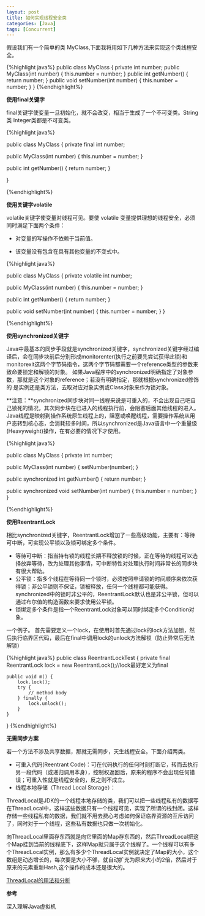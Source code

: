 ```yaml
---
layout: post
title: 如何实现线程安全类
categories: [Java]
tags: [Concurrent]
---
```



假设我们有一个简单的类 MyClass,下面我将用如下几种方法来实现这个类线程安全。

{%highlight java%}
public class MyClass {
   private int number;
   public MyClass(int number) {
        this.number = number;
    }
    public int getNumber() {
        return number;
    }
    public void setNumber(int number) {
        this.number = number;
    }
}
{%endhighlight%}

**使用final关键字**

final关键字使变量一旦初始化，就不会改变，相当于生成了一个不可变类。String类 Integer类都是不可变类。

{%highlight java%}

public class MyClass {
   private final int number;

   public MyClass(int number) {
    this.number = number;
   }

   public int getNumber() {
    return number;
   }

}

{%endhighlight%}

**使用关键字volatile**

volatile关键字使变量对线程可见。要使 volatile 变量提供理想的线程安全，必须同时满足下面两个条件：

- 对变量的写操作不依赖于当前值。

- 该变量没有包含在具有其他变量的不变式中。

{%highlight java%}

public class MyClass {
   private volatile int number;

   public MyClass(int number) {
    this.number = number;
   }

   public int getNumber() {
       return number;
   }

   public void setNumber(int number) {
       this.number = number;
   }
}

{%endhighlight%}

**使用synchronized关键字**

Java中最基本的同步手段就是synchronized关键字，synchronized关键字经过编译后，会在同步块前后分别形成monitorenter(执行之前要先尝试获得此锁)和monitorexit这两个字节码指令，这两个字节码都需要一个reference类型的参数来致命要锁定和解锁的对象。
如果Java程序中的synchronized明确指定了对象参数，那就是这个对象的reference；若没有明确指定，那就根据synchronized修饰的
是实例还是类方法，去取对应对象实例或Class对象来作为锁对象。

**注意：**synchronized同步块对同一线程来说是可重入的，不会出现自己吧自己锁死的情况，其次同步块在已进入的线程执行前，会阻塞后面其他线程的进入。Java线程是映射到操作系统原生线程上的，阻塞或唤醒线程，需要操作系统从用户态转到核心态，会消耗较多时间，所以synchronized是Java语言中一个重量级(Heavyweight)操作，在有必要的情况下才使用。

{%highlight java%}

public class MyClass {
   private int number;

   public MyClass(int number) {
       setNumber(number);
   }

   public synchronized int getNumber() {
       return number;
   }

   public synchronized void setNumber(int number) {
       this.number = number;
   }
}

{%endhighlight%}

**使用ReentrantLock**

相比synchronized关键字，ReentrantLock增加了一些高级功能，主要有：等待可中断，可实现公平锁以及锁可绑定多个条件。

- 等待可中断：指当持有锁的线程长期不释放锁的时候，正在等待的线程可以选择放弃等待，改为处理其他事情，可中断特性对处理执行时间非常长的同步块有很大帮助。
- 公平锁：指多个线程在等待同一个锁时，必须按照申请锁的时间顺序来依次获得锁；非公平锁则不保证，锁被释放，任何一个线程都可能获得。synchronized中的锁时非公平的，ReentrantLock默认也是非公平锁，但可以通过布尔值的构造函数来要求使用公平锁。
- 锁绑定多个条件是指一个ReentrantLock对象可以同时绑定多个Condition对象。

一个例子。
首先需要定义一个lock，在使用时首先通过lock的lock方法加锁，然后执行临界区代码，最后在final中调用lock的unlock方法解锁（防止异常后无法解锁）

{%highlight java%}
public class ReentrantLockTest {
	private final ReentrantLock lock = new ReentrantLock();//lock最好定义为final

	public void m() {
		lock.lock();
		try {
			// method body
		} finally {
			lock.unlock();
		}
	}
}
{%endhighlight%}


**无需同步方案**

若一个方法不涉及共享数据，那就无需同步，天生线程安全。下面介绍两类。

- 可重入代码(Reentrant Code)：可在代码执行的任何时刻打断它，转而去执行另一段代码（或递归调用本身），控制权返回后，原来的程序不会出现任何错误；可重入性就是线程安全的，反之则不成立。
- 线程本地存储（Thread Local Storage）：

ThreadLocal是JDK的一个线程本地存储的类，我们可以把一些线程私有的数据写在ThreadLocal中，这样这些数据只有一个线程可见，实现了所谓的栈封闭。这样存储一些线程私有的数据，我们就不用去费心考虑如何保证临界资源的互斥访问了，同时对于一个线程，这些私有数据也只做一次初始化。 

向ThreadLocal里面存东西就是向它里面的Map存东西的，然后ThreadLocal把这个Map挂到当前的线程底下，这样Map就只属于这个线程了。一个线程可以有多个ThreadLocal实例，那么有多少个ThreadLocal实例就决定了Map的大小，这个数组是动态增长的，每次要是大小不够，就自动扩充为原来大小的2倍，然后对于原来的元素重新Hash,这个操作的成本还是很大的。 

[ThreadLocal的用法和分析](http://suo.iteye.com/blog/1342393)

**参考**

深入理解Java虚拟机
